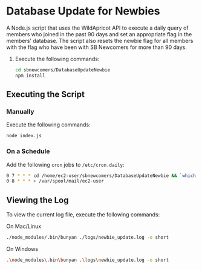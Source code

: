 # Database Update for Newbies
A Node.js script that uses the WildApricot API to execute a daily query of members who joined in the past 90 days and set an appropriate flag in the members' database. The script also resets the newbie flag for all members with the flag who have been with SB Newcomers for more than 90 days.

1. Execute the following commands:
   ```bash
   cd sbnewcomers/DatabaseUpdateNewbie
   npm install
   ```

## Executing the Script

### Manually

Execute the following commands:
```bash
node index.js
```

### On a Schedule

Add the following `cron` jobs to `/etc/cron.daily`:
```bash
0 7 * * * cd /home/ec2-user/sbnewcomers/DatabaseUpdateNewbie && `which node` /home/ec2-user/sbnewcomers/DatabaseUpdateNewbie/index.js
0 8 * * * > /var/spool/mail/ec2-user
```

## Viewing the Log

To view the current log file, execute the following commands:

On Mac/Linux

```bash
./node_modules/.bin/bunyan ./logs/newbie_update.log -o short
```

On Windows

```bash
.\node_modules\.bin\bunyan .\logs\newbie_update.log -o short
```